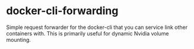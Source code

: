 # docker-cli-forwarding
Simple request forwarder for the docker-cli that you can service link other containers with. This is primarily useful for dynamic Nvidia volume mounting.
